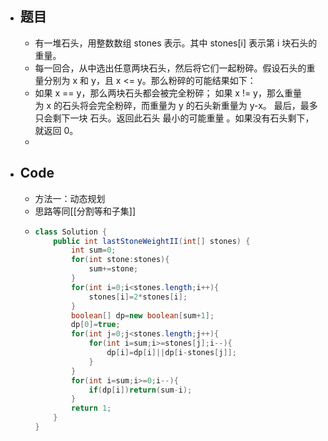 - ## 题目
	- 有一堆石头，用整数数组 stones 表示。其中 stones[i] 表示第 i 块石头的重量。
	- 每一回合，从中选出任意两块石头，然后将它们一起粉碎。假设石头的重量分别为 x 和 y，且 x <= y。那么粉碎的可能结果如下：
	- 如果 x == y，那么两块石头都会被完全粉碎；
	  如果 x != y，那么重量为 x 的石头将会完全粉碎，而重量为 y 的石头新重量为 y-x。
	  最后，最多只会剩下一块 石头。返回此石头 最小的可能重量 。如果没有石头剩下，就返回 0。
	-
- ## Code
	- 方法一：动态规划
	- 思路等同[[分割等和子集]]
	- ```java
	  class Solution {
	      public int lastStoneWeightII(int[] stones) {
	          int sum=0;
	          for(int stone:stones){
	              sum+=stone;
	          }
	          for(int i=0;i<stones.length;i++){
	              stones[i]=2*stones[i];
	          }
	          boolean[] dp=new boolean[sum+1];
	          dp[0]=true;
	          for(int j=0;j<stones.length;j++){
	              for(int i=sum;i>=stones[j];i--){
	                  dp[i]=dp[i]||dp[i-stones[j]];
	              }
	          }
	          for(int i=sum;i>=0;i--){
	              if(dp[i])return(sum-i);
	          }
	          return 1;
	      }
	  }
	  ```